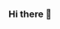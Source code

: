 ### Hi there 👋

<!--
**x-yarrow-x/x-yarrow-x** is a ✨ _special_ ✨ repository because its `README.md` (this file) appears on your GitHub profile.

Things I like:
- ✈️ Aviation Geek – Love everything about aircraft & engines!
- 🔐 Cybersecurity Enthusiast – Catch me diving into pentesting, forensics & all things security.
- 🎶 Music & Dance Lover – Might drop some rhythm between coding sprints.
- 🗣️ Language Enth– Learning a few, cause why not?
- 🤔 I’m looking for help with everything. I just wanna learn stuff here
- 💬 Ask me about: Engines, propulsion systems, CAD Designs, Network Security and Coding
- 📫 How to reach me: Just drop a text
- ⚡ Fun fact: None
-->

